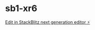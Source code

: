 # sb1-xr6

[Edit in StackBlitz next generation editor ⚡️](https://stackblitz.com/~/github.com/spidybcox/sb1-xr6)